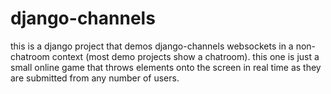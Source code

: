# django-channels
this is a django project that demos django-channels websockets in a non-chatroom context (most demo projects show a chatroom). this one is just a small online game that throws elements onto the screen in real time as they are submitted from any number of users.
